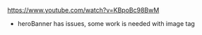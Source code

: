 https://www.youtube.com/watch?v=KBpoBc98BwM


- heroBanner has issues, some work is needed with image tag